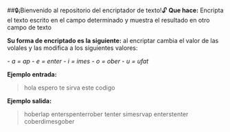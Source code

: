 ##🔒¡Bienvenido al repositorio del encriptador de texto!🔓
**Que hace:** 
Encripta el texto escrito en el campo determinado y muestra el resultado en otro campo de texto

**Su forma de encriptado es la siguiente:**
al encriptar cambia el valor de las volales y las modifica a los siguientes valores:

*- a = ap*
*- e = enter*
*- i = imes*
*- o = ober*
*- u = ufat*

**Ejemplo entrada:**
> hola espero te sirva este codigo

**Ejemplo salida:**
> hoberlap enterspenterrober tenter simesrvap enterstenter coberdimesgober
